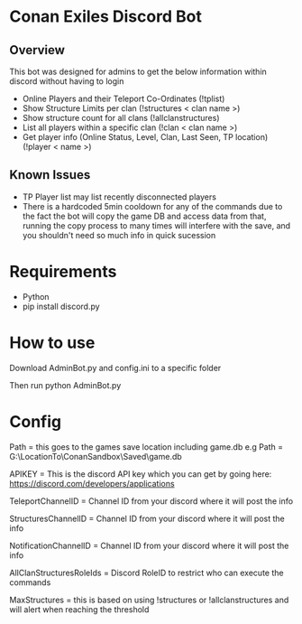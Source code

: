 # Conan Exiles Discord Bot

## Overview
This bot was designed for admins to get the below information within discord without having to login
- Online Players and their Teleport Co-Ordinates (!tplist)
- Show Structure Limits per clan (!structures < clan name >)
- Show structure count for all clans (!allclanstructures)
- List all players within a specific clan (!clan < clan name >)
- Get player info (Online Status, Level, Clan, Last Seen, TP location) (!player < name >)

## Known Issues
- TP Player list may list recently disconnected players
- There is a hardcoded 5min cooldown for any of the commands due to the fact the bot will copy the game DB and access data from that, running the copy process to many times will interfere with the save, and you shouldn't need so much info in quick sucession

# Requirements
- Python
- pip install discord.py

# How to use
Download AdminBot.py and config.ini to a specific folder

Then run python AdminBot.py

# Config
Path = this goes to the games save location including game.db
e.g Path = G:\LocationTo\ConanSandbox\Saved\game.db

APIKEY = This is the discord API key which you can get by going here: https://discord.com/developers/applications

TeleportChannelID = Channel ID from your discord where it will post the info

StructuresChannelID = Channel ID from your discord where it will post the info

NotificationChannelID = Channel ID from your discord where it will post the info

AllClanStructuresRoleIds = Discord RoleID to restrict who can execute the commands

MaxStructures = this is based on using !structures or !allclanstructures and will alert when reaching the threshold
